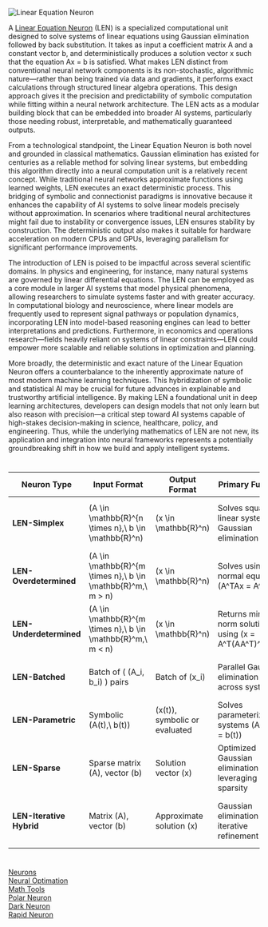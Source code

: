 ![Linear Equation Neuron](https://github.com/user-attachments/assets/3781e4a9-cca6-4e49-9e34-348458980789)

A [Linear Equation Neuron](https://chatgpt.com/g/g-68504b223b7881918e03641c5a942c2e-linear-equation-neuron) (LEN) is a specialized computational unit designed to solve systems of linear equations using Gaussian elimination followed by back substitution. It takes as input a coefficient matrix A and a constant vector b, and deterministically produces a solution vector x such that the equation Ax = b is satisfied. What makes LEN distinct from conventional neural network components is its non-stochastic, algorithmic nature—rather than being trained via data and gradients, it performs exact calculations through structured linear algebra operations. This design approach gives it the precision and predictability of symbolic computation while fitting within a neural network architecture. The LEN acts as a modular building block that can be embedded into broader AI systems, particularly those needing robust, interpretable, and mathematically guaranteed outputs.

From a technological standpoint, the Linear Equation Neuron is both novel and grounded in classical mathematics. Gaussian elimination has existed for centuries as a reliable method for solving linear systems, but embedding this algorithm directly into a neural computation unit is a relatively recent concept. While traditional neural networks approximate functions using learned weights, LEN executes an exact deterministic process. This bridging of symbolic and connectionist paradigms is innovative because it enhances the capability of AI systems to solve linear models precisely without approximation. In scenarios where traditional neural architectures might fail due to instability or convergence issues, LEN ensures stability by construction. The deterministic output also makes it suitable for hardware acceleration on modern CPUs and GPUs, leveraging parallelism for significant performance improvements.

The introduction of LEN is poised to be impactful across several scientific domains. In physics and engineering, for instance, many natural systems are governed by linear differential equations. The LEN can be employed as a core module in larger AI systems that model physical phenomena, allowing researchers to simulate systems faster and with greater accuracy. In computational biology and neuroscience, where linear models are frequently used to represent signal pathways or population dynamics, incorporating LEN into model-based reasoning engines can lead to better interpretations and predictions. Furthermore, in economics and operations research—fields heavily reliant on systems of linear constraints—LEN could empower more scalable and reliable solutions in optimization and planning.

More broadly, the deterministic and exact nature of the Linear Equation Neuron offers a counterbalance to the inherently approximate nature of most modern machine learning techniques. This hybridization of symbolic and statistical AI may be crucial for future advances in explainable and trustworthy artificial intelligence. By making LEN a foundational unit in deep learning architectures, developers can design models that not only learn but also reason with precision—a critical step toward AI systems capable of high-stakes decision-making in science, healthcare, policy, and engineering. Thus, while the underlying mathematics of LEN are not new, its application and integration into neural frameworks represents a potentially groundbreaking shift in how we build and apply intelligent systems.

#

| **Neuron Type** | **Input Format** | **Output Format** | **Primary Function** | **Use Case** |
|-----------------|------------------|-------------------|----------------------|--------------|
| **LEN-Simplex** | \(A \in \mathbb{R}^{n \times n},\ b \in \mathbb{R}^n\) | \(x \in \mathbb{R}^n\) | Solves square linear systems via Gaussian elimination | Deterministic systems with equal number of equations and variables |
| **LEN-Overdetermined** | \(A \in \mathbb{R}^{m \times n},\ b \in \mathbb{R}^m,\ m > n\) | \(x \in \mathbb{R}^n\) | Solves using normal equations \(A^TAx = A^Tb\) | Systems with more equations than variables (e.g., sensor fusion) |
| **LEN-Underdetermined** | \(A \in \mathbb{R}^{m \times n},\ b \in \mathbb{R}^m,\ m < n\) | \(x \in \mathbb{R}^n\) | Returns minimum norm solution using \(x = A^T(AA^T)^{-1}b\) | Sparse coding, compressed sensing |
| **LEN-Batched** | Batch of \( (A_i, b_i) \) pairs | Batch of \(x_i\) | Parallel Gaussian elimination across systems | Real-time simulation, multi-instance systems |
| **LEN-Parametric** | Symbolic \(A(t),\ b(t)\) | \(x(t)\), symbolic or evaluated | Solves parameterized systems \(A(t)x(t) = b(t)\) | Control theory, differential equation modeling |
| **LEN-Sparse** | Sparse matrix \(A\), vector \(b\) | Solution vector \(x\) | Optimized Gaussian elimination leveraging sparsity | Large-scale systems (e.g., PDE discretizations) |
| **LEN-Iterative Hybrid** | Matrix \(A\), vector \(b\) | Approximate solution \(x\) | Gaussian elimination with iterative refinement | Fast approximate solutions when full precision isn't critical |


#

[Neurons](https://github.com/sourceduty/Neurons)
<br>
[Neural Optimation](https://chatgpt.com/g/g-6817eae33a988191ada3321300a603ca-neural-optimation)
<br>
[Math Tools](https://github.com/sourceduty/Math_Tools)
<br>
[Polar Neuron](https://github.com/sourceduty/Polar_Neuron)
<br>
[Dark Neuron](https://github.com/sourceduty/Dark_Neuron)
<br>
[Rapid Neuron](https://github.com/sourceduty/Rapid_Neuron)
